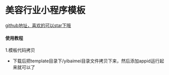 # 美容行业小程序模板

[github地址，喜欢的可以star下哦](https://github.com/xiaowang1314/uniapp-plugin-collections/blob/master/markdowns/meirongMiniProgram.md)

#### 使用教程

1.模板代码拷贝

- 下载后把template目录下/yibaimei目录文件拷贝下来，然后添加appid运行起来就可以了